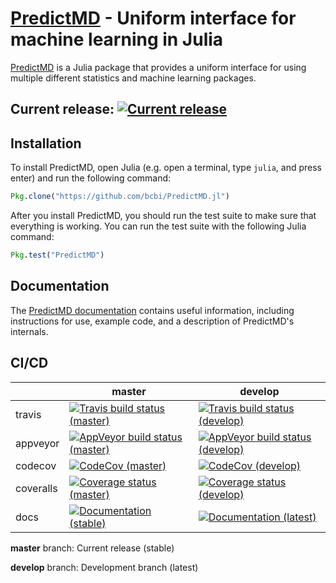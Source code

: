 # [PredictMD](https://www.predictmd.net) - Uniform interface for machine learning in Julia

[PredictMD](https://www.predictmd.net) is a Julia package that provides a uniform interface for using multiple different statistics and machine learning packages.

## Current release: <a href="https://github.com/bcbi/PredictMD.jl/releases/latest"><img alt="Current release" title="Current release" src="https://img.shields.io/github/release/bcbi/PredictMD.svg"></a>

## Installation

To install PredictMD, open Julia (e.g. open a terminal, type `julia`, and press enter) and run the following command:
```julia
Pkg.clone("https://github.com/bcbi/PredictMD.jl")
```

After you install PredictMD, you should run the test suite to make sure that everything is working. You can run the test suite with the following Julia command:
```julia
Pkg.test("PredictMD")
```

## Documentation

The [PredictMD documentation](https://www.predictmd.net/stable) contains useful
information, including instructions for use, example code, and a description of
PredictMD's internals.

## CI/CD

<table>
    <thead>
        <tr>
            <th></th>
            <th>master</th>
            <th>develop</th>
        </tr>
    </thead>
    <tbody>
        <tr>
            <td>travis</td>
            <td><a href="https://travis-ci.org/bcbi/PredictMD.jl/branches"><img alt="Travis build status (master)" title="Travis build status (master)" src="https://travis-ci.org/bcbi/PredictMD.jl.svg?branch=master" /></a></td>
            <td><a href="https://travis-ci.org/bcbi/PredictMD.jl/branches"><img alt="Travis build status (develop)" title="Travis build status (develop)" src="https://travis-ci.org/bcbi/PredictMD.jl.svg?branch=develop" /></a></td>
        </tr>
        <tr>
            <td>appveyor</td>
            <td><a href="https://ci.appveyor.com/project/mirestrepo/predictmd-jl/history"><img alt="AppVeyor build status (master)" title="AppVeyor build status (master)" src="https://ci.appveyor.com/api/projects/status/github/bcbi/PredictMD.jl?branch=master&svg=true" /></a></td>
            <td><a href="https://ci.appveyor.com/project/mirestrepo/predictmd-jl/history"><img alt="AppVeyor build status (develop)" title="AppVeyor build status (develop)" src="https://ci.appveyor.com/api/projects/status/github/bcbi/PredictMD.jl?branch=develop&svg=true" /></a></td>
        </tr>
        <tr>
            <td>codecov</td>
            <td><a href="https://codecov.io/gh/bcbi/PredictMD.jl/branch/master"><img alt="CodeCov (master)" title="CodeCov (master)" src="https://codecov.io/gh/bcbi/PredictMD.jl/branch/master/graph/badge.svg" /></a></td>
            <td><a href="https://codecov.io/gh/bcbi/PredictMD.jl/branch/develop"><img alt="CodeCov (develop)" title="CodeCov (develop)" src="https://codecov.io/gh/bcbi/PredictMD.jl/branch/develop/graph/badge.svg" /></a></td>
        </tr>
        <tr>
            <td>coveralls</td>
            <td><a href="https://coveralls.io/github/bcbi/PredictMD.jl?branch=master"><img alt="Coverage status (master)" title="Coverage status (master)" src="https://coveralls.io/repos/github/bcbi/PredictMD.jl/badge.svg?branch=master" /></a></td>
            <td><a href="https://coveralls.io/github/bcbi/PredictMD.jl?branch=develop"><img alt="Coverage status (develop)" title="Coverage status (develop)" src="https://coveralls.io/repos/github/bcbi/PredictMD.jl/badge.svg?branch=develop" /></a></td>
        </tr>
        <tr>
            <td>docs</td>
            <td><a href="https://www.predictmd.net/stable"><img alt="Documentation (stable)" title="Documentation (stable)" src="https://img.shields.io/badge/docs-stable-blue.svg" /></a></td>
            <td><a href="https://www.predictmd.net/latest"><img alt="Documentation (latest)" title="Documentation (latest)" src="https://img.shields.io/badge/docs-latest-blue.svg" /></a></td>
        </tr>
    </tbody>
</table>

**master** branch: Current release (stable)

**develop** branch: Development branch (latest)
